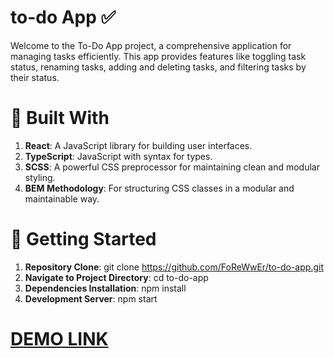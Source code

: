 # to-do App ✅
Welcome to the To-Do App project, a comprehensive application for managing tasks efficiently. 
This app provides features like toggling task status, renaming tasks, adding and deleting tasks, and filtering tasks by their status.

# 🌟 Built With
1) **React**: A JavaScript library for building user interfaces.
2) **TypeScript**: JavaScript with syntax for types.
3) **SCSS**: A powerful CSS preprocessor for maintaining clean and modular styling.
4) **BEM Methodology**: For structuring CSS classes in a modular and maintainable way.

# 🚀 Getting Started
1) **Repository Clone**: git clone https://github.com/FoReWwEr/to-do-app.git
2) **Navigate to Project Directory**: cd to-do-app
3) **Dependencies Installation**: npm install
4) **Development Server**: npm start

# [DEMO LINK](https://forewwer.github.io/to-do-app/)
